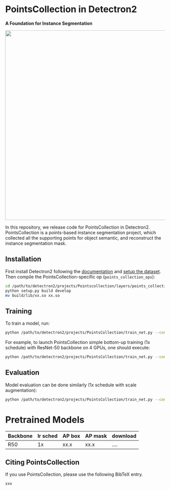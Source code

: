 
# PointsCollection in Detectron2
**A Foundation for Instance Segmentation**


<div align="center">
  <img src="https://raw.githubusercontent.com/li-haoran/detectron2/master/projects/PointsColletion/test.png" width="600px" />
</div>

In this repository, we release code for PointsCollection in Detectron2.
PointsCollection is a points-based instance segmentation project, which collected all the supporting points for object semantic,
 and reconstruct the instance segmentation mask. 

## Installation
First install Detectron2 following the [documentation](https://detectron2.readthedocs.io/tutorials/install.html) and
[setup the dataset](../../datasets). Then compile the PointsCollection-specific op (`points_collection_ops`):
```bash
cd /path/to/detectron2/projects/Pointscollection/layers/points_collection_ops
python setup.py build develop
mv build/lib/xx.so xx.so
```

## Training

To train a model, run:
```bash
python /path/to/detectron2/projects/PointsCollection/train_net.py --config-file <config.yaml>
```

For example, to launch PointsCollection simple bottom-up training (1x schedule) with ResNet-50 backbone on 4 GPUs,
one should execute:
```bash
python /path/to/detectron2/projects/PointsCollection/train_net.py --config-file configs/PointsCollection_R_50_1x.yaml --num-gpus 4
```

## Evaluation

Model evaluation can be done similarly (1x schedule with scale augmentation):
```bash
python /path/to/detectron2/projects/PointsCollection/train_net.py --config-file configs/PointsCollection_R_50_1x.yaml --eval-only MODEL.WEIGHTS /path/to/model_checkpoint
```

# Pretrained Models

| Backbone | lr sched | AP box | AP mask | download                                                                                                                                    |
| -------- | -------- | --     | ---  | --------                                                                                                                                    |
| R50      | 1x       | xx.x   | xx.x | ....|

## <a name="CitingPointsCollection"></a>Citing PointsCollection

If you use PointsCollection, please use the following BibTeX entry.

```
xxx
```

